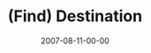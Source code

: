 ---
layout: message
category: message
series: "Seek"
title: "(Find) Destination"
date: 2007-08-11-00-00
message_id: 6
audio: "http://s3.amazonaws.com/crossroads-media/media/legacy/mp3/Seek_1_Find_08-12-07_Tome.mp3"
audio-duration: "40:02"
flag: "N"
---
